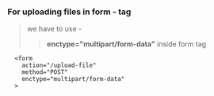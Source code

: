 ### For uploading files in form - tag
> we have to use - 
>>  **enctype="multipart/form-data"** inside form tag
```
  <form
    action="/upload-file"
    method="POST"
    enctype="multipart/form-data"
  >
```